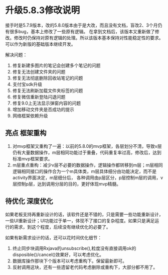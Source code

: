 
# 升级5.8.3修改说明

接手时是5.7.9版本，改的5.8.0版本由于是大改，而且没有文档，盲改2、3个月仍有很多bug，基本上修改了一些原有逻辑。
在拿到文档后，该版本又重新做了修改。修改时仍保持对原有逻辑的处理。所以该版本基本保持对性能稳定性的要求。可以作为新版的基础版本继续开发。


解决问题：
1. 修复新建多图片的笔记会创建多个笔记的问题
2. 修复无法创建文件夹的问题
3. 修复无法彻底删除回收站笔记的问题
4. 支付宝sdk升级
5. 修复无法刷新加载文件夹标签的问题
6. 修复微信重新登陆闪退问题
7. 修复9.0上无法显示弹窗内容的问题
8. 增加移动文件夹是否成功的提示
9. 网络框架依赖升级

## 亮点 框架重构

1. 对mvp框架又重构了一遍：以前的5.8.0的mvp框架，各层划分不清，导致v层仍有大量数据操作，m层相同功能过于重叠，代码重复率过高，修改后，达到标准mvp框架要求。
2. m层重点重构：减少v层不必要的数据操作，逻辑操作都转移到m层；m层相同逻辑相同接口的操作合为一个m具体类，m层具体细分由功能决定，而不是activity界面决定，m层细分后，
各种调用由p层区分，p层控制m层的调用，v层控制p层，达到调用分层的目的，更好体现mvp精髓。

## 待优化 深度优化
如果老板支持再重新设计的话，该软件还是不错的，只是需要一些功能重新设计，一些UI重新设计；UI功能过于单一，体现不了接口的复杂程度。如果只是满足运行的需求，到这个程度，后续没有继续优化的必要了。

如果有新需求设计的话，还可以花时间优化细节：
1. 终止同步块调用Rxjava的unsubscribe(),粒度没有直接调用ok的disposible()/cancel()效果好，可以考虑优化。
2. 数据库操作那块下个版本可以考虑重构下。保留最新即可。
3. 反射调用这块，还有一些遗留老代码考虑删除或重构下，大部分都不用了。



